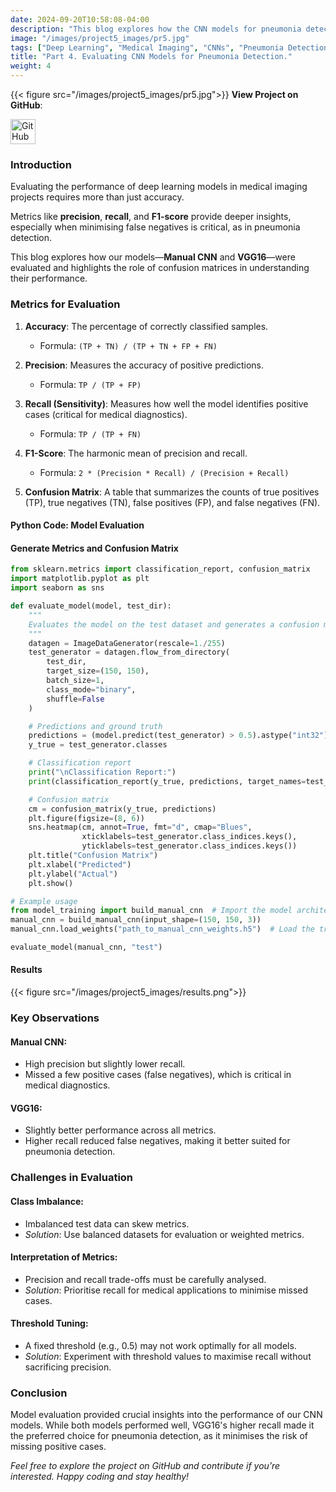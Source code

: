 ```yaml
---
date: 2024-09-20T10:58:08-04:00
description: "This blog explores how the CNN models for pneumonia detection were evaluated using metrics like precision, recall, F1-score, and confusion matrices. A detailed analysis highlights their strengths and limitations."
image: "/images/project5_images/pr5.jpg"
tags: ["Deep Learning", "Medical Imaging", "CNNs", "Pneumonia Detection", "VGG16", "Computer Vision", "Chest X-ray Analysis", "Healthcare AI", "Neural Networks", "Image Classification"]
title: "Part 4. Evaluating CNN Models for Pneumonia Detection."
weight: 4
---
```


{{< figure src="/images/project5_images/pr5.jpg">}}
**View Project on GitHub**:  

<a href="https://github.com/drnsmith/pneumonia-detection-CNN" target="_blank">
    <img src="/images/github.png" alt="GitHub" style="width:40px; height:40px; vertical-align: middle;">
</a>

### Introduction
Evaluating the performance of deep learning models in medical imaging projects requires more than just accuracy. 

Metrics like **precision**, **recall**, and **F1-score** provide deeper insights, especially when minimising false negatives is critical, as in pneumonia detection. 

This blog explores how our models—**Manual CNN** and **VGG16**—were evaluated and highlights the role of confusion matrices in understanding their performance.

### Metrics for Evaluation

1. **Accuracy**: The percentage of correctly classified samples.
   - Formula: `(TP + TN) / (TP + TN + FP + FN)`

2. **Precision**: Measures the accuracy of positive predictions.
   - Formula: `TP / (TP + FP)`

3. **Recall (Sensitivity)**: Measures how well the model identifies positive cases (critical for medical diagnostics).
   - Formula: `TP / (TP + FN)`

4. **F1-Score**: The harmonic mean of precision and recall.
   - Formula: `2 * (Precision * Recall) / (Precision + Recall)`

5. **Confusion Matrix**: A table that summarizes the counts of true positives (TP), true negatives (TN), false positives (FP), and false negatives (FN).

#### Python Code: Model Evaluation

#### Generate Metrics and Confusion Matrix
```python
from sklearn.metrics import classification_report, confusion_matrix
import matplotlib.pyplot as plt
import seaborn as sns

def evaluate_model(model, test_dir):
    """
    Evaluates the model on the test dataset and generates a confusion matrix.
    """
    datagen = ImageDataGenerator(rescale=1./255)
    test_generator = datagen.flow_from_directory(
        test_dir,
        target_size=(150, 150),
        batch_size=1,
        class_mode="binary",
        shuffle=False
    )

    # Predictions and ground truth
    predictions = (model.predict(test_generator) > 0.5).astype("int32")
    y_true = test_generator.classes

    # Classification report
    print("\nClassification Report:")
    print(classification_report(y_true, predictions, target_names=test_generator.class_indices.keys()))

    # Confusion matrix
    cm = confusion_matrix(y_true, predictions)
    plt.figure(figsize=(8, 6))
    sns.heatmap(cm, annot=True, fmt="d", cmap="Blues",
                xticklabels=test_generator.class_indices.keys(),
                yticklabels=test_generator.class_indices.keys())
    plt.title("Confusion Matrix")
    plt.xlabel("Predicted")
    plt.ylabel("Actual")
    plt.show()

# Example usage
from model_training import build_manual_cnn  # Import the model architecture
manual_cnn = build_manual_cnn(input_shape=(150, 150, 3))
manual_cnn.load_weights("path_to_manual_cnn_weights.h5")  # Load the trained weights

evaluate_model(manual_cnn, "test")
```

#### Results
{{< figure src="/images/project5_images/results.png">}}

### Key Observations
#### Manual CNN:

 - High precision but slightly lower recall.
 - Missed a few positive cases (false negatives), which is critical in medical diagnostics.

#### VGG16:

 - Slightly better performance across all metrics.
 - Higher recall reduced false negatives, making it better suited for pneumonia detection.



### Challenges in Evaluation
#### Class Imbalance:

 - Imbalanced test data can skew metrics.
 - *Solution*: Use balanced datasets for evaluation or weighted metrics.

#### Interpretation of Metrics:

 - Precision and recall trade-offs must be carefully analysed.
 - *Solution*: Prioritise recall for medical applications to minimise missed cases.

#### Threshold Tuning:

 - A fixed threshold (e.g., 0.5) may not work optimally for all models.
 - *Solution*: Experiment with threshold values to maximise recall without sacrificing precision.

### Conclusion
Model evaluation provided crucial insights into the performance of our CNN models. While both models performed well, VGG16's higher recall made it the preferred choice for pneumonia detection, as it minimises the risk of missing positive cases.

*Feel free to explore the project on GitHub and contribute if you’re interested. Happy coding and stay healthy!*
